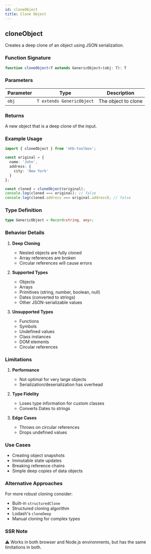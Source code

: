 ```yaml
---
id: cloneObject  
title: Clone Object  
---
```


## cloneObject

Creates a deep clone of an object using JSON serialization.

### Function Signature

```typescript
function cloneObject<T extends GenericObject>(obj: T): T
```

### Parameters

| Parameter | Type                      | Description         |
| --------- | ------------------------- | ------------------- |
| `obj`     | `T extends GenericObject` | The object to clone |

### Returns

A new object that is a deep clone of the input.

### Example Usage

```typescript
import { cloneObject } from 'nhb-toolbox';

const original = { 
  name: 'John',
  address: {
    city: 'New York'
  }
};

const cloned = cloneObject(original);
console.log(cloned === original); // false
console.log(cloned.address === original.address); // false
```

### Type Definition

```typescript
type GenericObject = Record<string, any>;
```

### Behavior Details

1. **Deep Cloning**
   - Nested objects are fully cloned
   - Array references are broken
   - Circular references will cause errors

2. **Supported Types**
   - Objects
   - Arrays
   - Primitives (string, number, boolean, null)
   - Dates (converted to strings)
   - Other JSON-serializable values

3. **Unsupported Types**
   - Functions
   - Symbols
   - Undefined values
   - Class instances
   - DOM elements
   - Circular references

### Limitations

1. **Performance**
   - Not optimal for very large objects
   - Serialization/deserialization has overhead

2. **Type Fidelity**
   - Loses type information for custom classes
   - Converts Dates to strings

3. **Edge Cases**
   - Throws on circular references
   - Drops undefined values

### Use Cases

- Creating object snapshots
- Immutable state updates
- Breaking reference chains
- Simple deep copies of data objects

### Alternative Approaches

For more robust cloning consider:

- Built-in `structuredClone`
- Structured cloning algorithm
- Lodash's `cloneDeep`
- Manual cloning for complex types

### SSR Note

⚠️ Works in both browser and Node.js environments, but has the same limitations in both.
